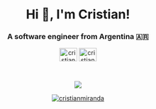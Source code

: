 <!-- Generated using https://rahuldkjain.github.io/gh-profile-readme-generator -->

<h1 align="center">Hi 👋, I'm Cristian!</h1>
<h3 align="center">A software engineer from Argentina 🇦🇷</h3>

<p align="center">
  <a href="https://dev.to/cmiranda" target="blank"><img align="center" src="https://raw.githubusercontent.com/rahuldkjain/github-profile-readme-generator/master/src/images/icons/Social/devto.svg" alt="cristianmiranda" height="30" width="40" /></a>
  <a href="https://linkedin.com/in/cristian-miranda-4a80b522" target="blank"><img align="center" src="https://raw.githubusercontent.com/rahuldkjain/github-profile-readme-generator/master/src/images/icons/Social/linked-in-alt.svg" alt="cristian-miranda-4a80b522" height="30" width="40" /></a>
</p>

<br/>

<div align="center">

  <a href="">![](https://komarev.com/ghpvc/?username=cristianmiranda)</a>

</div>

<p align="center">
  <a href="https://github.com/anuraghazra/github-readme-stats">
  <img align="center" src="https://readme-stats.clckblog.space/api?username=cristianmiranda&show_icons=true&locale=en&count_private=true&show_icons=true&theme=dracula" alt="cristianmiranda" />
  </a>
</p>
